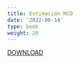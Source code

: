 ```yaml
---
title: Estimación MCO
date: '2022-06-14'
type: book
weight: 20
---
```


<a class="button" href="yourwebsitehere.com">DOWNLOAD</a> 